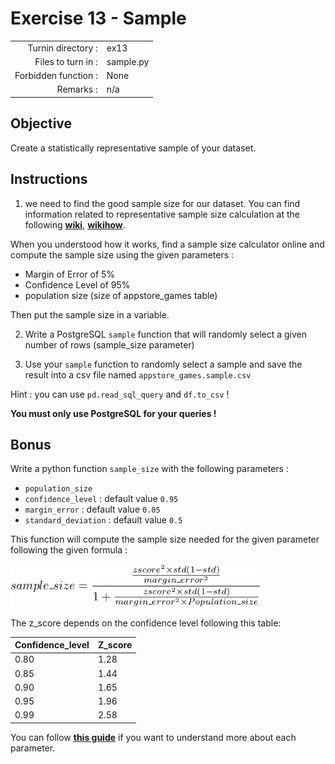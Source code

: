# Exercise 13 - Sample

|                         |                    |
| -----------------------:| ------------------ |
|   Turnin directory :    |  ex13              |
|   Files to turn in :    |  sample.py         |
|   Forbidden function :  |  None              |
|   Remarks :             |  n/a               |

## Objective

Create a statistically representative sample of your dataset. 

## Instructions

1) we need to find the good sample size for our dataset. You can find information related to representative sample size calculation at the following **[wiki](https://en.wikipedia.org/wiki/Sample_size_determination)**, **[wikihow](https://www.wikihow.com/Calculate-Sample-Size)**.

When you understood how it works, find a sample size calculator online and compute the sample size using the given parameters :
- Margin of Error of 5%
- Confidence Level of 95%
- population size (size of appstore_games table)

Then put the sample size in a variable.

2) Write a PostgreSQL `sample` function that will randomly select a given number of rows (sample_size parameter)

3) Use your `sample` function to randomly select a sample and save the result into a csv file named `appstore_games.sample.csv`

Hint : you can use `pd.read_sql_query` and `df.to_csv` !

**You must only use PostgreSQL for your queries !**

## Bonus

Write a python function `sample_size` with the following parameters :
- `population_size` 
- `confidence_level` : default value `0.95`
- `margin_error` : default value `0.05`
- `standard_deviation` : default value `0.5`

This function will compute the sample size needed for the given parameter following the given formula :

<img src="../imgs/sample_size.png" width="400"/>

The z_score depends on the confidence level following this table:

|Confidence_level|Z_score|
|---|---|
|0.80|1.28|
|0.85|1.44|
|0.90|1.65|
|0.95|1.96|
|0.99|2.58|

You can follow **[this guide](https://www.wikihow.com/Calculate-Sample-Size)** if you want to understand more about each parameter.
